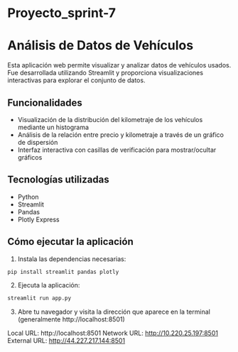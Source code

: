 # Proyecto_sprint-7

# Análisis de Datos de Vehículos

Esta aplicación web permite visualizar y analizar datos de vehículos usados. Fue desarrollada utilizando Streamlit y proporciona visualizaciones interactivas para explorar el conjunto de datos.

## Funcionalidades

- Visualización de la distribución del kilometraje de los vehículos mediante un histograma
- Análisis de la relación entre precio y kilometraje a través de un gráfico de dispersión
- Interfaz interactiva con casillas de verificación para mostrar/ocultar gráficos

## Tecnologías utilizadas

- Python
- Streamlit
- Pandas
- Plotly Express

## Cómo ejecutar la aplicación

1. Instala las dependencias necesarias:
```bash
pip install streamlit pandas plotly
```

2. Ejecuta la aplicación:
```bash
streamlit run app.py
```

3. Abre tu navegador y visita la dirección que aparece en la terminal (generalmente http://localhost:8501)

  Local URL: http://localhost:8501
  Network URL: http://10.220.25.197:8501
  External URL: http://44.227.217.144:8501